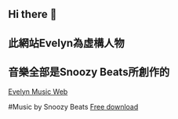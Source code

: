 ## Hi there 👋
## 此網站Evelyn為虛構人物
## 音樂全部是Snoozy Beats所創作的
[Evelyn Music Web](https://aria-hawa.github.io/Aria-Hawa/)

#Music by Snoozy Beats
[Free download](https://drive.google.com/drive/u/1/folders/11g5Tc_DwMd29I-wKQUH9sHM7hdlF76r7)


<!--
**Aria-Hawa/Aria-Hawa** is a ✨ _special_ ✨ repository because its `README.md` (this file) appears on your GitHub profile.

Here are some ideas to get you started:

- 🔭 I’m currently working on ...
- 🌱 I’m currently learning ...
- 👯 I’m looking to collaborate on ...
- 🤔 I’m looking for help with ...
- 💬 Ask me about ...
- 📫 How to reach me: ...
- 😄 Pronouns: ...
- ⚡ Fun fact: ...
-->
